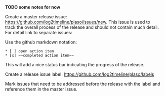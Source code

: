 **TODO some notes for now**

Create a master release issue: https://github.com/log2timeline/plaso/issues/new. This issue is used to track the overall process of the release and should not contain much detail. For detail link to separate issues:

Use the github markdown notation:
```
* [ ] open action item
* [x] ~~completed action item~~
```

This will add a nice status bar indicating the progress of the release.

Create a release issue label: https://github.com/log2timeline/plaso/labels

Mark issues that need to be addressed before the release with the label and reference them in the master issue.
